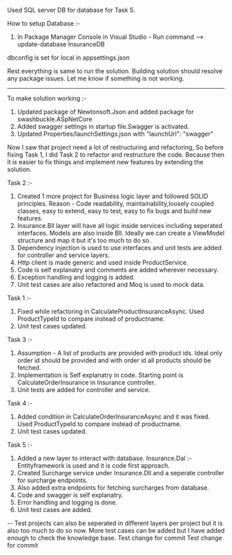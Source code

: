 Used SQL server DB for database for Task 5.

How to setup Database :-
1. In Package Manager Console in Visual Studio - Run command -->  update-database InsuranceDB

dbconfig is set for local in appsettings.json

Rest everything is same to run the solution. Building solution should resolve any package issues. 
Let me know if something is not working.

-------------------------------------------------------------------------------------------------


To make solution working :- 
1. Updated package of Newtonsoft.Json and added package for swashbuckle.ASpNetCore
2. Added swagger settings in startup file.Swagger is activated.
3. Updated Properties/launchSettings.json with "launchUrl": "swagger"

Now I saw that project need a lot of restructuring and refactoring, 
So before fixing Task 1, I did Task 2 to refactor and restructure the code. 
Because then it is easier to fix things and implement new features by extending the solution.

Task 2 :-
1. Created 1 more project for Business logic layer and followed SOLID principles. 
Reason - Code readability, maintainability,loosely coupled classes, easy to extend, easy to test, easy to fix bugs and build new features.
2. Insurance.Bll layer will have all logic inside services including seperated interfaces. Models are also inside Bll. Ideally we can create a ViewModel structure and map it but it's too much to do so.
3. Dependency injection is used to use interfaces and unit tests are added for controller and service layers.
4. Http client is made generic and used inside ProductService.
5. Code is self explanatry and comments are added wherever necessary.
6. Exception handling and logging is added.
7. Unit test cases are also refactored and Moq is used to mock data.

Task 1 :-
1. Fixed while refactoring in CalculateProductInsuranceAsync. Used ProductTypeId to compare instead of productname.
2. Unit test cases updated.

Task 3 :-
1. Assumption - A list of products are provided with product ids. Ideal only order id should be provided and with order id all products should be fetched.
2. Implementation is Self explanatry in code. Starting point is CalculateOrderInsurance in Insurance controller.
3. Unit tests are added for controller and service.

Task 4 :-
1. Added condition in CalculateOrderInsuranceAsync and it was fixed. Used ProductTypeId to compare instead of productname.
2. Unit test cases updated.

Task 5 :-
1. Added a new layer to interact with database. Insurance.Dal :- Entityframework is used and it is code first approach.
2. Created Surcharge service under Insurance.Dll and a seperate controller for surcharge endpoints.
3. Also added extra endpoints for fetching surcharges from database.
4. Code and swagger is self explanatry.
5. Error handling and logging is done.
6. Unit test cases are added.

-- Test projects can also be seperated in different layers per project but it is also too much to do so now. More test cases can be added but I have added enough to check the knowledge base.
Test change for commit
T e s t   c h a n g e   f o r   c o m m i t  
 